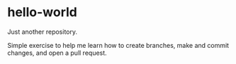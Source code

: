 # hello-world
Just another repository.

Simple exercise to help me learn how to create branches, make and commit changes, and open a pull request.
